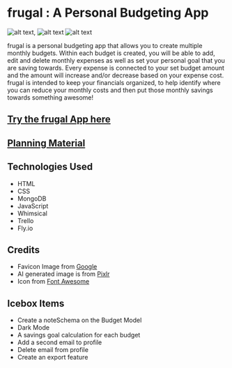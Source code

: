 # frugal : A Personal Budgeting App
![alt text](https://i.imgur.com/mjx6rgU.png "frugal Signin Page"),
![alt text](https://i.imgur.com/mT3ufQg.png "frugal Add Budget Page")
![alt text](https://i.imgur.com/ybLNRKc.png "frugal Show Budget Page")

frugal is a personal budgeting app that allows you to create multiple monthly budgets.  Within each budget is created, you will be able to add, edit and delete monthly expenses as well as set your personal goal that you are saving towards.  Every expense is connected to your set budget amount and the amount will increase and/or decrease based on your expense cost.  frugal is intended to keep your financials organized, to help identify where you can reduce your monthly costs and then put those monthly savings towards something awesome! 


## [Try the frugal App here](https://frugal.fly.dev/)

## [Planning Material](https://trello.com/b/O5zIZM0e/frugal)

## Technologies Used

- HTML
- CSS
- MongoDB
- JavaScript
- Whimsical 
- Trello
- Fly.io

## Credits

- Favicon Image from [Google](https://Google.com)
- AI generated image is from [Pixlr](https://pixlr.com/image-generator/)
- Icon from [Font Awesome](https://fontawesome.com/)


## Icebox Items

- Create a noteSchema on the Budget Model
- Dark Mode
- A savings goal calculation for each budget
- Add a second email to profile
- Delete email from profile
- Create an export feature